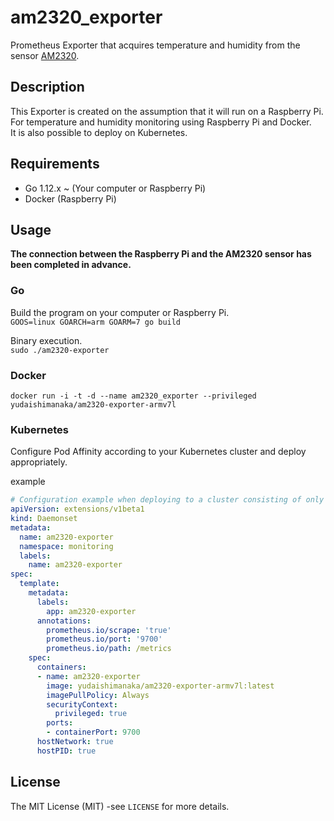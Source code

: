 # am2320_exporter  
Prometheus Exporter that acquires temperature and humidity from the sensor [AM2320](http://akizukidenshi.com/download/ds/aosong/AM2320.pdf).  

## Description
This Exporter is created on the assumption that it will run on a Raspberry Pi.  
For temperature and humidity monitoring using Raspberry Pi and Docker.  
It is also possible to deploy on Kubernetes.  

## Requirements
- Go 1.12.x ~ (Your computer or Raspberry Pi)
- Docker (Raspberry Pi)

## Usage
**The connection between the Raspberry Pi and the AM2320 sensor has been completed in advance.**

### Go
Build the program on your computer or Raspberry Pi.  
`GOOS=linux GOARCH=arm GOARM=7 go build`  

Binary execution.  
`sudo ./am2320-exporter`  

### Docker
`docker run -i -t -d --name am2320_exporter --privileged yudaishimanaka/am2320-exporter-armv7l`

### Kubernetes
Configure Pod Affinity according to your Kubernetes cluster and deploy appropriately.  

example
```yml
# Configuration example when deploying to a cluster consisting of only Master and Edge nodes.
apiVersion: extensions/v1beta1
kind: Daemonset
metadata:
  name: am2320-exporter
  namespace: monitoring
  labels:
    name: am2320-exporter
spec:
  template:
    metadata:
      labels:
        app: am2320-exporter
      annotations:
        prometheus.io/scrape: 'true'
        prometheus.io/port: '9700'
        prometheus.io/path: /metrics
    spec:
      containers:
      - name: am2320-exporter
        image: yudaishimanaka/am2320-exporter-armv7l:latest
        imagePullPolicy: Always
        securityContext:
          privileged: true
        ports:
        - containerPort: 9700
      hostNetwork: true
      hostPID: true
```

## License
The MIT License (MIT) -see `LICENSE` for more details.
